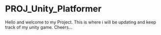 # PROJ_Unity_Platformer
Hello and welcome to my Project.
This is where i will be updating and keep track of my unity game.
Cheers...

